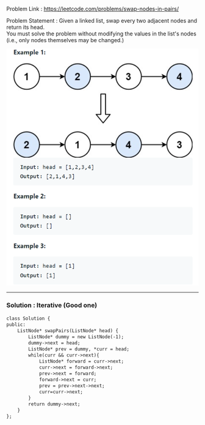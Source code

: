 Problem Link : https://leetcode.com/problems/swap-nodes-in-pairs/

Problem Statement : Given a linked list, swap every two adjacent nodes and return its head.<br> You must solve the problem without modifying the values in the list's nodes (i.e., only nodes themselves may be changed.)<br>

![](../images/b17.PNG)
_________________________________________________________________________________________________
### Solution : Iterative (Good one)

```
class Solution {
public:
    ListNode* swapPairs(ListNode* head) {
        ListNode* dummy = new ListNode(-1);
        dummy->next = head;
        ListNode* prev = dummy, *curr = head;
        while(curr && curr->next){
            ListNode* forward = curr->next;
            curr->next = forward->next;
            prev->next = forward;
            forward->next = curr;
            prev = prev->next->next;
            curr=curr->next;
        }
        return dummy->next;
    }
};
```